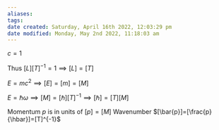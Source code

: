 ```yaml
---
aliases: 
tags: 
date created: Saturday, April 16th 2022, 12:03:29 pm
date modified: Monday, May 2nd 2022, 11:18:03 am
---
```


$c=1$

Thus $[L][T]^{-1}=1 \implies [L]=[T]$

$E=mc^2\implies[E]=[m]=[M]$

$E=\hbar \omega\implies [M]=[\hbar][T]^{-1}\implies [\hbar]=[T][M]$

Momentum $p$ is in units of $[p]=[M]$
Wavenumber $[\bar{p}]=[\frac{p}{\hbar}]=[T]^{-1}$


